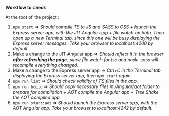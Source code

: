 **Workflow to check**

At the root of the project :
1. `npm start` => _Should compile TS to JS and SASS to CSS + launch the Express server app, with the JIT Angular app + 
file watch on both. Then open up a new Terminal tab, since this one will be busy displaying the Express server messages.
 Take your browser to localhost:4200 by default._
2. Make a change to the JIT Angular app => _Should reflect it in the browser **after refreshing the page**, since file 
watch for tsc and node-sass will recompile everything changed._
3. Make a change to the Express server app => _Ctrl+C in the Terminal tab displaying the Express server app, 
then `npm start` again._
3. `npm run lint` => _Should check validity of TS files in the app._
4. `npm run build` => _Should copy necessary files in /Angular/aot folder to prepare for compilation + AOT compile 
the Angular app + Tree Shake the AOT compiled app_
5. `npm run start:aot` => _Should launch the Express server app, with the AOT Angular app. Take your browser to localhost:4242 by default._